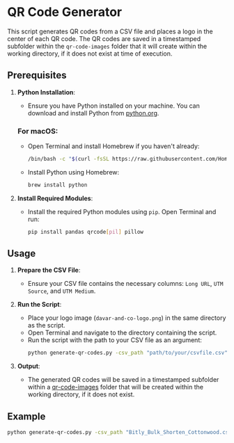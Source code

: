 # QR Code Generator

This script generates QR codes from a CSV file and places a logo in the center of each QR code. The QR codes are saved in a timestamped subfolder within the `qr-code-images` folder that it will create within the working directory, if it does not exist at time of execution.

## Prerequisites

1. **Python Installation**:
    - Ensure you have Python installed on your machine. You can download and install Python from [python.org](https://www.python.org/downloads/).

    ### For macOS:
    - Open Terminal and install Homebrew if you haven't already:
      ```sh
      /bin/bash -c "$(curl -fsSL https://raw.githubusercontent.com/Homebrew/install/HEAD/install.sh)"
      ```
    - Install Python using Homebrew:
      ```sh
      brew install python
      ```

2. **Install Required Modules**:
    - Install the required Python modules using `pip`. Open Terminal and run:
      ```sh
      pip install pandas qrcode[pil] pillow
      ```

## Usage

1. **Prepare the CSV File**:
    - Ensure your CSV file contains the necessary columns: `Long URL`, `UTM Source`, and `UTM Medium`.

2. **Run the Script**:
    - Place your logo image (`davar-and-co-logo.png`) in the same directory as the script.
    - Open Terminal and navigate to the directory containing the script.
    - Run the script with the path to your CSV file as an argument:
      ```sh
      python generate-qr-codes.py -csv_path "path/to/your/csvfile.csv"
      ```

3. **Output**:
    - The generated QR codes will be saved in a timestamped subfolder within a [qr-code-images](http://_vscodecontentref_/0) folder that will be created within the working directory, if it does not exist.

## Example

```sh
python generate-qr-codes.py -csv_path "Bitly_Bulk_Shorten_Cottonwood.csv"
